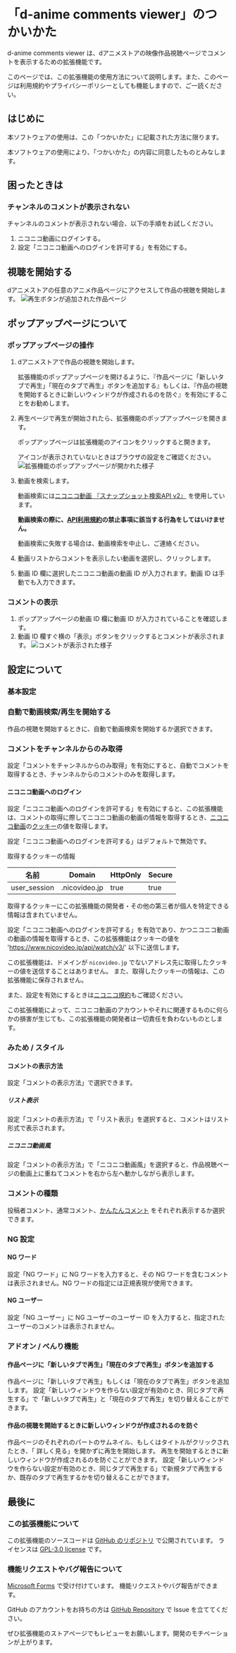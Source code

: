 # 「d-anime comments viewer」のつかいかた

d-anime comments viewer は、dアニメストアの映像作品視聴ページでコメントを表示するための拡張機能です。

このページでは、この拡張機能の使用方法について説明します。また、このページは利用規約やプライバシーポリシーとしても機能しますので、ご一読ください。

## はじめに

本ソフトウェアの使用は、この「つかいかた」に記載された方法に限ります。

本ソフトウェアの使用により、「つかいかた」の内容に同意したものとみなします。

## 困ったときは

### チャンネルのコメントが表示されない

チャンネルのコメントが表示されない場合、以下の手順をお試しください。

1. ニコニコ動画にログインする。
2. 設定「ニコニコ動画へのログインを許可する」を有効にする。

## 視聴を開始する

dアニメストアの任意のアニメ作品ページにアクセスして作品の視聴を開始します。
![再生ボタンが追加された作品ページ](/img/menu.jpg)

## ポップアップページについて

### ポップアップページの操作

1. dアニメストアで作品の視聴を開始します。

   拡張機能のポップアップページを開けるように、『作品ページに「新しいタブで再生」「現在のタブで再生」ボタンを追加する』もしくは、『作品の視聴を開始するときに新しいウィンドウが作成されるのを防ぐ』を有効にすることをお勧めします。

2. 再生ページで再生が開始されたら、拡張機能のポップアップページを開きます。

   ポップアップページは拡張機能のアイコンをクリックすると開きます。

   アイコンが表示されていないときはブラウザの設定をご確認ください。
   ![拡張機能のポップアップページが開かれた様子](/img/popup.png)

3. 動画を検索します。

   動画検索には[ニコニコ動画 『スナップショット検索API v2』](https://site.nicovideo.jp/search-api-docs/snapshot) を使用しています。

   **動画検索の際に、[API利用規約](https://site.nicovideo.jp/search-api-docs/snapshot)の禁止事項に該当する行為をしてはいけません。**

   動画検索に失敗する場合は、動画検索を中止し、ご連絡ください。

4. 動画リストからコメントを表示したい動画を選択し、クリックします。
5. 動画 ID 欄に選択したニコニコ動画の動画 ID が入力されます。動画 ID は手動でも入力できます。

### コメントの表示

1. ポップアップページの動画 ID 欄に動画 ID が入力されていることを確認します。
2. 動画 ID 欄すぐ横の「表示」ボタンをクリックするとコメントが表示されます。
   ![コメントが表示された様子](/img/comments.jpg)

## 設定について

### 基本設定

### 自動で動画検索/再生を開始する

作品の視聴を開始するときに、自動で動画検索を開始するか選択できます。

### コメントをチャンネルからのみ取得

設定「コメントをチャンネルからのみ取得」を有効にすると、自動でコメントを取得するとき、チャンネルからのコメントのみを取得します。

#### ニコニコ動画へのログイン

設定「ニコニコ動画へのログインを許可する」を有効にすると、この拡張機能は、コメントの取得に際してニコニコ動画の動画の情報を取得するとき、[ニコニコ動画](https://www.nicovideo.jp)の[クッキー](https://www.soumu.go.jp/main_sosiki/joho_tsusin/security_previous/yougo/eiji.htm#cookie)の値を取得します。

設定「ニコニコ動画へのログインを許可する」はデフォルトで無効です。

取得するクッキーの情報

| 名前         | Domain        | HttpOnly | Secure |
| ------------ | ------------- | -------- | ------ |
| user_session | .nicovideo.jp | true     | true   |

取得するクッキーにこの拡張機能の開発者・その他の第三者が個人を特定できる情報は含まれていません。

設定「ニコニコ動画へのログインを許可する」を有効であり、かつニコニコ動画の動画の情報を取得するとき、この拡張機能はクッキーの値を '<https://www.nicovideo.jp/api/watch/v3/>' 以下に送信します。

この拡張機能は、ドメインが `nicovideo.jp` でないアドレス先に取得したクッキーの値を送信することはありません。
また、取得したクッキーの情報は、この拡張機能に保存されません。

また、設定を有効にするときは[ニコニコ規約](https://account.nicovideo.jp/rules/account)もご確認ください。

この拡張機能によって、ニコニコ動画のアカウントやそれに関連するものに何らかの損害が生じても、この拡張機能の開発者は一切責任を負わないものとします。

###  みため / スタイル

#### コメントの表示方法

設定「コメントの表示方法」で選択できます。

##### リスト表示

設定「コメントの表示方法」で「リスト表示」を選択すると、コメントはリスト形式で表示されます。

##### ニコニコ動画風

設定「コメントの表示方法」で「ニコニコ動画風」を選択すると、作品視聴ページの動画上に重ねてコメントを右から左へ動かしながら表示します。

### コメントの種類

投稿者コメント、通常コメント、[かんたんコメント](https://dic.nicovideo.jp/a/かんたんコメント) をそれぞれ表示するか選択できます。

### NG 設定

#### NG ワード

設定「NG ワード」に NG ワードを入力すると、その NG ワードを含むコメントは表示されません。NG ワードの指定には正規表現が使用できます。

#### NG ユーザー

設定「NG ユーザー」に NG ユーザーのユーザー ID を入力すると、指定されたユーザーのコメントは表示されません。

###  アドオン / べんり機能

#### 作品ページに「新しいタブで再生」「現在のタブで再生」ボタンを追加する

作品ページに「新しいタブで再生」もしくは「現在のタブで再生」ボタンを追加します。
設定「新しいウィンドウを作らない設定が有効のとき、同じタブで再生する」で「新しいタブで再生」と「現在のタブで再生」を切り替えることができます。

#### 作品の視聴を開始するときに新しいウィンドウが作成されるのを防ぐ

作品ページのそれぞれのパートのサムネイル、もしくはタイトルがクリックされたとき、「 詳しく見る」を開かずに再生を開始します。
再生を開始するときに新しいウィンドウが作成されるのを防ぐことができます。
設定「新しいウィンドウを作らない設定が有効のとき、同じタブで再生する」で新規タブで再生するか、既存のタブで再生するかを切り替えることができます。

## 最後に

### この拡張機能について

この拡張機能のソースコードは [GitHub のリポジトリ](https://github.com/gobosan/d-comments) で公開されています。
ライセンスは [GPL-3.0 license](https://github.com/gobosan/d-comments/blob/master/LICENSE.txt) です。

### 機能リクエストやバグ報告について

[Microsoft Forms](https://forms.office.com/r/JR9KksWHJD) で受け付けています。
機能リクエストやバグ報告ができます。

GitHub のアカウントをお持ちの方は [GitHub Repository](https://github.com/sopisoft/d-comments) で Issue を立ててください。

ぜひ拡張機能のストアページでもレビューをお願いします。開発のモチベーションが上がります。
